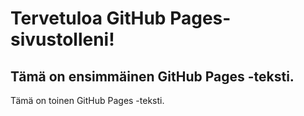 <html>
<head>
    <title>GitHub Pages Sivuni</title>
    <head>
    <link rel="stylesheet" type="text/css" href="styles.css">
</head>
<body>
    <h1>Tervetuloa GitHub Pages-sivustolleni!</h1>
    <h2>Tämä on ensimmäinen GitHub Pages -teksti.</h2>
    <p>Tämä on toinen GitHub Pages -teksti.</p>
</body>
